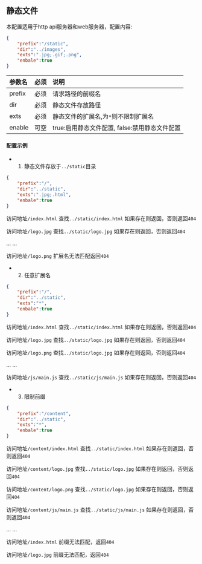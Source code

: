 

## 静态文件

本配置适用于http api服务器和web服务器，配置内容:

```json
{
    "prefix":"/static",
    "dir":"../images",
    "exts":".jpg;.gif;.png",
    "enbale":true
}
```


|参数名|必须|说明|
|:------|:-------:|:------|
|prefix|必须|请求路径的前缀名|
|dir|必须|静态文件存放路径|
|exts|必须|静态文件的扩展名,为`*`则不限制扩展名|
|enable|可空|true:启用静态文件配置, false:禁用静态文件配置|

####  配置示例

 + 1. 静态文件存放于`../static`目录
```json
{
    "prefix":"/",
    "dir":"../static",
    "exts":".jpg;.html",
    "enbale":true
}
```

访问地址`/index.html` 查找`../static/index.html` 如果存在则返回，否则返回`404`

访问地址`/logo.jpg` 查找`../static/logo.jpg` 如果存在则返回，否则返回`404`

... ...

访问地址`/logo.png` 扩展名无法匹配返回`404`

 + 2. 任意扩展名

```json
{
    "prefix":"/",
    "dir":"../static",
    "exts":"*",
    "enbale":true
}
```

访问地址`/index.html` 查找`../static/index.html` 如果存在则返回，否则返回`404`

访问地址`/logo.jpg` 查找`../static/logo.jpg` 如果存在则返回，否则返回`404`

访问地址`/logo.png` 查找`../static/logo.jpg` 如果存在则返回，否则返回`404`

... ...

访问地址`/js/main.js` 查找`../static/js/main.js` 如果存在则返回，否则返回`404`



 + 3. 限制前缀

```json
{
    "prefix":"/content",
    "dir":"../static",
    "exts":"*",
    "enbale":true
}
```

访问地址`/content/index.html` 查找`../static/index.html` 如果存在则返回，否则返回`404`

访问地址`/content/logo.jpg` 查找`../static/logo.jpg` 如果存在则返回，否则返回`404`

访问地址`/content/logo.png` 查找`../static/logo.jpg` 如果存在则返回，否则返回`404`

访问地址`/content/js/main.js` 查找`../static/js/main.js` 如果存在则返回，否则返回`404`

... ...

访问地址`/index.html` 前缀无法匹配，返回`404`

访问地址`/logo.jpg` 前缀无法匹配，返回`404`